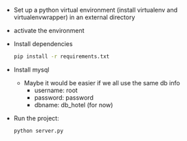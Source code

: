 - Set up a python virtual environment (install virtualenv and virtualenvwrapper) in an external directory
- activate the environment


- Install dependencies
  ~~~BASH
  pip install -r requirements.txt
  ~~~


- Install mysql
  - Maybe it would be easier if we all use the same db info
    - username: root
    - password: password
    - dbname: db_hotel (for now)


- Run the project:
  ~~~BASH
  python server.py
  ~~~
